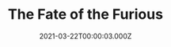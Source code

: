 ---
title: "The Fate of the Furious"
year: 2017
date: 2021-03-22T00:00:03.000Z
permalink: /almanac/movies/2021-03-22-the-fate-of-the-furious/index.html
link: https://letterboxd.com/rknightuk/film/the-fate-of-the-furious/1/
rating: 3
tmdbid: 337339
---